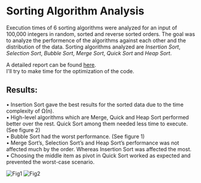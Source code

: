 # Sorting Algorithm Analysis

Execution times of 6 sorting algorithms were analyzed for an input of 100,000 integers in random, sorted and reverse sorted orders.
The goal was to analyze the performence of the algorithms against each other and the distribution of the data.
Sorting algorithms analyzed are *Insertion Sort*, *Selection Sort*, *Bubble Sort*, *Merge Sort*, *Quick Sort* and *Heap Sort*.

A detailed report can be found [here](https://github.com/bahadirozkan/sortingAlgorithms/blob/master/Analysis%20of%20Sorting%20Algorithms.pdf). \
I'll try to make time for the optimization of the code.

## Results:
• Insertion Sort gave the best results for the sorted data
due to the time complexity of Ω(n). \
• High-level algorithms which are Merge, Quick and
Heap Sort performed better over the rest. Quick Sort
among them needed less time to execute. (See figure
2) \
• Bubble Sort had the worst performance. (See figure 1) \
• Merge Sort’s, Selection Sort’s and Heap Sort’s
performance was not affected much by the order.
Whereas Insertion Sort was affected the most. \
• Choosing the middle item as pivot in Quick Sort
worked as expected and prevented the worst-case
scenario.

![Fig1](https://user-images.githubusercontent.com/20925510/68382828-8ef58080-0165-11ea-8e2b-85ef3211a860.JPG)
![Fig2](https://user-images.githubusercontent.com/20925510/68382851-99b01580-0165-11ea-8f63-bfab0969ecb2.JPG)
